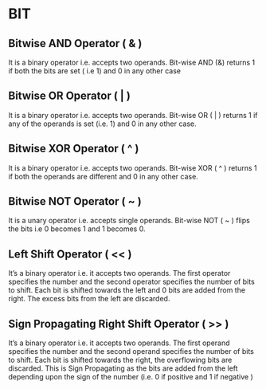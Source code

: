 # BIT


## Bitwise AND Operator ( & )
It is a binary operator i.e. accepts two operands. Bit-wise AND (&) returns 1 if both the bits are set ( i.e 1) and 0 in any other case

## Bitwise OR Operator ( | )
It is a binary operator i.e. accepts two operands. Bit-wise OR ( | ) returns 1 if any of the operands is set (i.e. 1) and 0 in any other case.

## Bitwise XOR Operator ( ^ )
It is a binary operator i.e. accepts two operands. Bit-wise XOR ( ^ ) returns 1 if both the operands are different and 0 in any other case.

## Bitwise NOT Operator ( ~ )
It is a unary operator i.e. accepts single operands. Bit-wise NOT ( ~ ) flips the bits i.e 0 becomes 1 and 1 becomes 0.

## Left Shift Operator ( << )
It’s a binary operator i.e. it accepts two operands. The first operator specifies the number and the second operator specifies the number of bits to shift. Each bit is shifted towards the left and 0 bits are added from the right. The excess bits from the left are discarded.

## Sign Propagating Right Shift Operator ( >> )
It’s a binary operator i.e. it accepts two operands. The first operand specifies the number and the second operand specifies the number of bits to shift. Each bit is shifted towards the right, the overflowing bits are discarded. This is Sign Propagating as the bits are added from the left depending upon the sign of the number (i.e. 0 if positive and 1 if negative )
